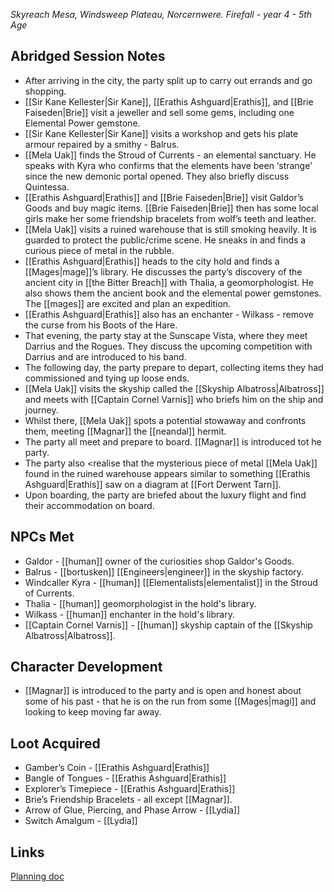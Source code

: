*Skyreach Mesa, Windsweep Plateau, Norcernwere. Firefall - year 4 - 5th Age* 
## Abridged Session Notes
* After arriving in the city, the party split up to carry out errands and go shopping.
* [[Sir Kane Kellester|Sir Kane]], [[Erathis Ashguard|Erathis]], and [[Brie Faiseden|Brie]] visit a jeweller and sell some gems, including one Elemental Power gemstone.
* [[Sir Kane Kellester|Sir Kane]] visits a workshop and gets his plate armour repaired by a smithy - Balrus.
* [[Mela Uak]] finds the Stroud of Currents - an elemental sanctuary. He speaks with Kyra who confirms that the elements have been ‘strange’ since the new demonic portal opened. They also briefly discuss Quintessa.
* [[Erathis Ashguard|Erathis]] and [[Brie Faiseden|Brie]] visit Galdor’s Goods and buy magic items. [[Brie Faiseden|Brie]] then has some local girls make her some friendship bracelets from wolf’s teeth and leather.
* [[Mela Uak]] visits a ruined warehouse that is still smoking heavily. It is guarded to protect the public/crime scene. He sneaks in and finds a curious piece of metal in the rubble.
* [[Erathis Ashguard|Erathis]] heads to the city hold and finds a [[Mages|mage]]’s library. He discusses the party’s discovery of the ancient city in [[the Bitter Breach]] with Thalia, a geomorphologist. He also shows them the ancient book and the elemental power gemstones. The [[mages]] are excited and plan an expedition. 
* [[Erathis Ashguard|Erathis]] also has an enchanter - Wilkass - remove the curse from his Boots of the Hare.
* That evening, the party stay at the Sunscape Vista, where they meet Darrius and the Rogues. They discuss the upcoming competition with Darrius and are introduced to his band.
* The following day, the party prepare to depart, collecting items they had commissioned and tying up loose ends.
* [[Mela Uak]] visits the skyship called the [[Skyship Albatross|Albatross]] and meets with [[Captain Cornel Varnis]] who briefs him on the ship and journey.
* Whilst there, [[Mela Uak]] spots a potential stowaway and confronts them, meeting [[Magnar]] the [[neandal]] hermit.
* The party all meet and prepare to board. [[Magnar]] is introduced tot he party.
* The party also <realise that the mysterious piece of metal [[Mela Uak]] found in the ruined warehouse appears similar to something [[Erathis Ashguard|Erathis]] saw on a diagram at [[Fort Derwent Tarn]].
* Upon boarding, the party are briefed about the luxury flight and find their accommodation on board.
## NPCs Met
* Galdor - [[human]] owner of the curiosities shop Galdor's Goods.
* Balrus - [[bortusken]] [[Engineers|engineer]] in the skyship factory.
* Windcaller Kyra - [[human]] [[Elementalists|elementalist]] in the Stroud of Currents.
* Thalia - [[human]] geomorphologist in the hold's library.
* Wilkass - [[human]] enchanter in the hold's library.
* [[Captain Cornel Varnis]] - [[human]] skyship captain of the [[Skyship Albatross|Albatross]].
## Character Development
* [[Magnar]] is introduced to the party and is open and honest about some of his past - that he is on the run from some [[Mages|magi]] and looking to keep moving far away.
## Loot Acquired
* Gamber’s Coin - [[Erathis Ashguard|Erathis]]
* Bangle of Tongues - [[Erathis Ashguard|Erathis]]
* Explorer’s Timepiece - [[Erathis Ashguard|Erathis]]
* Brie’s Friendship Bracelets - all except [[Magnar]].
* Arrow of Glue, Piercing, and Phase Arrow - [[Lydia]]
* Switch Amalgum - [[Lydia]]
## Links
[Planning doc](https://docs.google.com/document/d/1OOQ4XLljrJwP9PGsN1ksA2uOANT7mqtmZx9-heJzKiM/edit#heading=h.kbsob52vo31t)